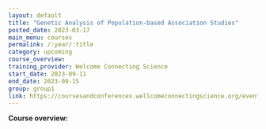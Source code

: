 ```yaml
---
layout: default
title: "Genetic Analysis of Population-based Association Studies"
posted_date: 2023-03-17
main_menu: courses
permalink: /:year/:title
category: upcoming
course_overview: 
training_provider: Welcome Connecting Science
start_date: 2023-09-11
end_date: 2023-09-15
group: group1
link: https://coursesandconferences.wellcomeconnectingscience.org/event/genetic-analysis-of-population-based-association-studies-20230911/
---
```

  
<!-- ### SARS-CoV-2 NGS bioinformatics course 2021 -->

<p align="left"><b >Course overview:</b></p>



